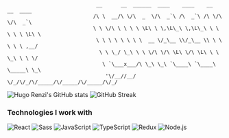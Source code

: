 ```
                             __      __  ______  ____    ____    __  __  ____
                            /\ \  __/\ \/\  _  \/\  _`\ /\  _`\ /\ \/\ \/\  _`\
                            \ \ \/\ \ \ \ \ \L\ \ \,\L\_\ \,\L\_\ \ \ \ \ \ \L\ \
                             \ \ \ \ \ \ \ \  __ \/_\__ \\/_\__ \\ \ \ \ \ \ ,__/
                              \ \ \_/ \_\ \ \ \/\ \/\ \L\ \/\ \L\ \ \ \_\ \ \ \/
                               \ `\___x___/\ \_\ \_\ `\____\ `\____\ \_____\ \_\
                                '\/__//__/  \/_/\/_/\/_____/\/_____/\/_____/\/_/

```

![Hugo Renzi's GitHub stats](https://github-readme-stats.vercel.app/api?username=hugorenzi&show_icons=true&theme=dracula)
![GitHub Streak](https://github-readme-streak-stats.herokuapp.com/?user=hugorenzi&theme=dracula)


### Technologies I work with
![React](https://img.shields.io/badge/-React-000?&logo=React)
![Sass](https://img.shields.io/badge/-Sass-000?&logo=sass)
![JavaScript](https://img.shields.io/badge/-JavaScript-000?&logo=JavaScript)
![TypeScript](https://img.shields.io/badge/-TypeScript-000?&logo=TypeScript)
![Redux](https://img.shields.io/badge/-Redux-000?&logo=Redux)
![Node.js](https://img.shields.io/badge/-Node.js-000?&logo=node.js)
